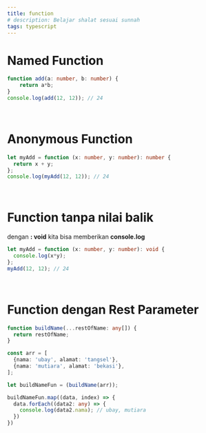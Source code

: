 ```yaml
---
title: function
# description: Belajar shalat sesuai sunnah
tags: typescript
---
```


# Named Function
```ts
function add(a: number, b: number) {
    return a*b;
}
console.log(add(12, 12)); // 24
```
<br>

# Anonymous Function
```ts
let myAdd = function (x: number, y: number): number {
  return x + y;
};
console.log(myAdd(12, 12)); // 24
```
<br>

# Function tanpa nilai balik
dengan **: void** kita bisa memberikan **console.log**
```ts
let myAdd = function (x: number, y: number): void {
  console.log(x*y);
};
myAdd(12, 12); // 24
```
<br>

# Function dengan Rest Parameter
```ts
function buildName(...restOfName: any[]) {
  return restOfName;
}

const arr = [
  {nama: 'ubay', alamat: 'tangsel'},
  {nama: 'mutiara', alamat: 'bekasi'},
];

let buildNameFun = (buildName(arr));

buildNameFun.map((data, index) => {
  data.forEach((data2: any) => {
    console.log(data2.nama); // ubay, mutiara
  })
})
```
<br>